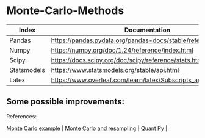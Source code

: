 # Monte-Carlo-Methods

| Index | Documentation  |
|--------------|------|
|   Pandas     | https://pandas.pydata.org/pandas-docs/stable/reference/|
|   Numpy      | https://numpy.org/doc/1.24/reference/index.html|
|   Scipy      | https://docs.scipy.org/doc/scipy/reference/stats.html|
|   Statsmodels| https://www.statsmodels.org/stable/api.html|
|   Latex      | https://www.overleaf.com/learn/latex/Subscripts_and_superscripts |

Some possible improvements:
- 

References:
<nav>
<a href=https://pbpython.com/monte-carlo.html>Monte Carlo example</a> |
<a href=https://docs.scipy.org/doc/scipy/tutorial/stats/resampling.html>Monte Carlo and resampling</a> |
<a href=https://www.youtube.com/@QuantPy/videos>Quant Py</a> |
</nav> 
